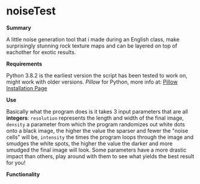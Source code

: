 # noiseTest
**Summary**

A little noise generation tool that i made during an English class, make surprisingly stunning rock texture maps and can be layered on top of eachother for exotic results.

**Requirements**

Python 3.8.2 is the earliest version the script has been tested to work on, might work with older versions.
*Pillow* for Python, more info at: [Pillow Installation Page](https://pillow.readthedocs.io/en/stable/installation.html "Installation Page")

**Use**

Basically what the program does is it takes 3 input parameters that are all **integers**:
`resolution` represents the length and width of the final image,
`density` a parameter from which the program randomizes out white dots onto a black image, the higher the value the sparser and fewer the "noise cells" will be,
`intensity` the times the program loops through the image and smudges the white spots, the higher the value the darker and more smudged the final image will look.
Some parameters have a more drastic impact than others, play around with them to see what yields the best result for you!

**Functionality**
